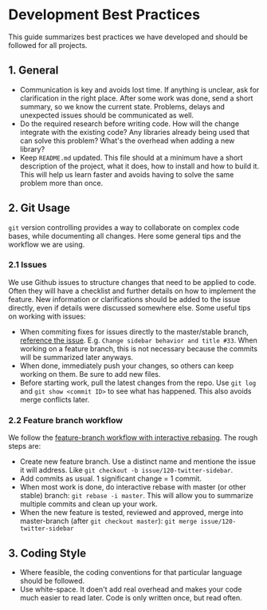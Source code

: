 # Development Best Practices
This guide summarizes best practices we have developed and should be followed for all projects.

## 1. General
- Communication is key and avoids lost time. If anything is unclear, ask for clarification in the right place. After some work was done, send a short summary, so we know the current state. Problems, delays and unexpected issues should be communicated as well.
- Do the required research before writing code. How will the change integrate with the existing code? Any libraries already being used that can solve this problem? What's the overhead when adding a new library?
- Keep `README.md` updated. This file should at a minimum have a short description of the project, what it does, how to install and how to build it. This will help us learn faster and avoids having to solve the same problem more than once.

## 2. Git Usage
`git` version controlling provides a way to collaborate on complex code bases, while documenting all changes. Here some general tips and the workflow we are using.

### 2.1 Issues
We use Github issues to structure changes that need to be applied to code. Often they will have a checklist and further details on how to implement the feature. New information or clarifications should be added to the issue directly, even if details were discussed somewhere else. Some useful tips on working with issues:

- When commiting fixes for issues directly to the master/stable branch, [reference the issue](https://github.com/blog/957-introducing-issue-mentions). E.g. `Change sidebar behavior and title #33`. When working on a feature branch, this is not necessary because the commits will be summarized later anyways.
- When done, immediately push your changes, so others can keep working on them. Be sure to add new files.
- Before starting work, pull the latest changes from the repo. Use `git log` and `git show <commit ID>` to see what has happened. This also avoids merge conflicts later.


### 2.2 Feature branch workflow
We follow the [feature-branch workflow with interactive rebasing](https://www.atlassian.com/git/tutorials/comparing-workflows#feature-branch-workflow). The rough steps are:

- Create new feature branch. Use a distinct name and mentione the issue it will address. Like `git checkout -b issue/120-twitter-sidebar`.
- Add commits as usual. 1 significant change = 1 commit.
- When most work is done, do interactive rebase with master (or other stable) branch: `git rebase -i master`. This will allow you to summarize multiple commits and clean up your work.
- When the new feature is tested, reviewed and approved, merge into master-branch (after `git checkout master`): `git merge issue/120-twitter-sidebar`

## 3. Coding Style
- Where feasible, the coding conventions for that particular language should be followed.
- Use white-space. It doen't add real overhead and makes your code much easier to read later. Code is only written once, but read often.
